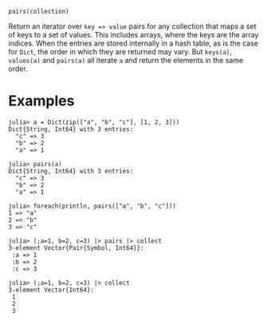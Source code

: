 ```
pairs(collection)
```

Return an iterator over `key => value` pairs for any collection that maps a set of keys to a set of values. This includes arrays, where the keys are the array indices. When the entries are stored internally in a hash table, as is the case for `Dict`, the order in which they are returned may vary. But `keys(a)`, `values(a)` and `pairs(a)` all iterate `a` and return the elements in the same order.

# Examples

```jldoctest
julia> a = Dict(zip(["a", "b", "c"], [1, 2, 3]))
Dict{String, Int64} with 3 entries:
  "c" => 3
  "b" => 2
  "a" => 1

julia> pairs(a)
Dict{String, Int64} with 3 entries:
  "c" => 3
  "b" => 2
  "a" => 1

julia> foreach(println, pairs(["a", "b", "c"]))
1 => "a"
2 => "b"
3 => "c"

julia> (;a=1, b=2, c=3) |> pairs |> collect
3-element Vector{Pair{Symbol, Int64}}:
 :a => 1
 :b => 2
 :c => 3

julia> (;a=1, b=2, c=3) |> collect
3-element Vector{Int64}:
 1
 2
 3
```
